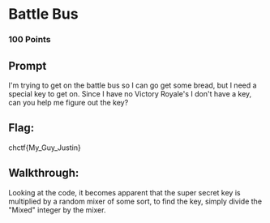 # Battle Bus
### 100 Points
## Prompt
I'm trying to get on the battle bus so I can go get some bread, but I need a special key to get on. Since I have no Victory Royale's I don't have a key, can you help me figure out the key?

## Flag:

chctf{My_Guy_Justin}

## Walkthrough:

Looking at the code, it becomes apparent that the super secret key is multiplied by a random mixer of some sort, to find the key, simply divide the "Mixed" integer by the mixer.
